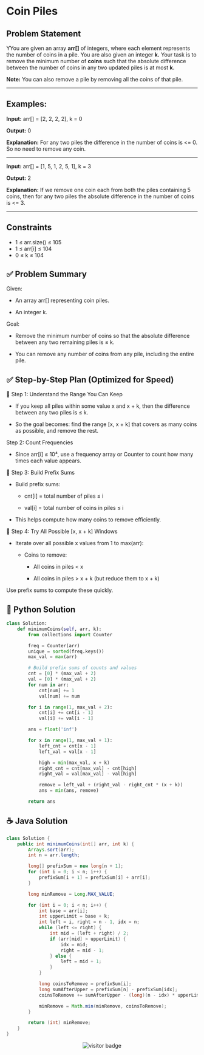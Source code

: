 # Coin Piles

## Problem Statement
YYou are given an array **arr[]** of integers, where each element represents the number of coins in a pile. You are also given an integer **k.**
Your task is to remove the minimum number of **coins** such that the absolute difference between the number of coins in any two updated piles is at most **k.**

**Note:** You can also remove a pile by removing all the coins of that pile.

---

## Examples:

**Input:**  arr[] = [2, 2, 2, 2], k = 0

**Output:** 0

**Explanation:** For any two piles the difference in the number of coins is <= 0. So no need to remove any coin.

---


**Input:** arr[] = [1, 5, 1, 2, 5, 1], k = 3

**Output:** 2

**Explanation:** If we remove one coin each from both the piles containing 5 coins, then for any two piles the absolute difference in the number of coins is <= 3.

---


## Constraints

- 1 ≤ arr.size() ≤ 105
- 1 ≤ arr[i] ≤ 104
- 0 ≤ k ≤ 104


## ✅ Problem Summary
Given:

- An array arr[] representing coin piles.

- An integer k.

Goal:

- Remove the minimum number of coins so that the absolute difference between any two remaining piles is ≤ k.

- You can remove any number of coins from any pile, including the entire pile.

## ✅ Step-by-Step Plan (Optimized for Speed)
🔹 Step 1: Understand the Range You Can Keep
- If you keep all piles within some value x and x + k, then the difference between any two piles is ≤ k.

- So the goal becomes: find the range [x, x + k] that covers as many coins as possible, and remove the rest.


Step 2: Count Frequencies
- Since arr[i] ≤ 10⁴, use a frequency array or Counter to count how many times each value appears.

🔹 Step 3: Build Prefix Sums
- Build prefix sums:
    - cnt[i] = total number of piles ≤ i

    - val[i] = total number of coins in piles ≤ i

- This helps compute how many coins to remove efficiently.

🔹 Step 4: Try All Possible [x, x + k] Windows
- Iterate over all possible x values from 1 to max(arr):

    - Coins to remove:

        - All coins in piles < x

        - All coins in piles > x + k (but reduce them to x + k)

Use prefix sums to compute these quickly.




## 🐍 Python Solution

```python
class Solution:
    def minimumCoins(self, arr, k):
        from collections import Counter

        freq = Counter(arr)
        unique = sorted(freq.keys())
        max_val = max(arr)

        # Build prefix sums of counts and values
        cnt = [0] * (max_val + 2)
        val = [0] * (max_val + 2)
        for num in arr:
            cnt[num] += 1
            val[num] += num

        for i in range(1, max_val + 2):
            cnt[i] += cnt[i - 1]
            val[i] += val[i - 1]

        ans = float('inf')

        for x in range(1, max_val + 1):
            left_cnt = cnt[x - 1]
            left_val = val[x - 1]

            high = min(max_val, x + k)
            right_cnt = cnt[max_val] - cnt[high]
            right_val = val[max_val] - val[high]

            remove = left_val + (right_val - right_cnt * (x + k))
            ans = min(ans, remove)

        return ans
```
## ☕️ Java Solution

```java
class Solution {
    public int minimumCoins(int[] arr, int k) {
        Arrays.sort(arr);
        int n = arr.length;

        long[] prefixSum = new long[n + 1];
        for (int i = 0; i < n; i++) {
            prefixSum[i + 1] = prefixSum[i] + arr[i];
        }

        long minRemove = Long.MAX_VALUE;

        for (int i = 0; i < n; i++) {
            int base = arr[i];
            int upperLimit = base + k;
            int left = i, right = n - 1, idx = n;
            while (left <= right) {
                int mid = (left + right) / 2;
                if (arr[mid] > upperLimit) {
                    idx = mid;
                    right = mid - 1;
                } else {
                    left = mid + 1;
                }
            }

            long coinsToRemove = prefixSum[i]; 
            long sumAfterUpper = prefixSum[n] - prefixSum[idx];
            coinsToRemove += sumAfterUpper - (long)(n - idx) * upperLimit;

            minRemove = Math.min(minRemove, coinsToRemove);
        }

        return (int) minRemove;
    }
}

```
<p align="center">
  <img src="https://visitor-badge.laobi.icu/badge?page_id=second-largest-problem" alt="visitor badge"/>

</p>
